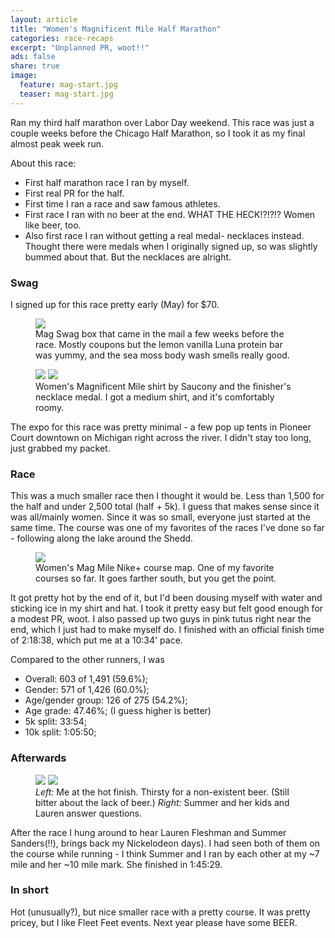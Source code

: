 ```yaml
---
layout: article
title: "Women's Magnificent Mile Half Marathon"
categories: race-recaps
excerpt: "Unplanned PR, woot!!"
ads: false
share: true
image:
  feature: mag-start.jpg
  teaser: mag-start.jpg
---
```


Ran my third half marathon over Labor Day weekend.  This race was just a couple weeks before
the Chicago Half Marathon, so I took it as my final almost peak week run.
 
About this race:

* First half marathon race I ran by myself.
* First real PR for the half.
* First time I ran a race and saw famous athletes.
* First race I ran with no beer at the end. WHAT THE HECK!?!?!? Women like beer, too.
* Also first race I ran without getting a real medal- necklaces instead. Thought there were medals when I originally signed up, so was slightly bummed about that.  But the necklaces are alright.  

### Swag

I signed up for this race pretty early (May) for $70.

<figure class="half">
	<img src="{{ site.url}}/images/mag-swag.jpg">
	<figcaption> Mag Swag box that came in the mail a few weeks before the race.  Mostly coupons but the lemon vanilla Luna protein bar was yummy, and the sea moss body wash smells really good.</figcaption>
</figure>

<figure class="half">
        <img src="{{ site.url }}/images/mag-shirt.jpg">
	<img src="{{ site.url }}/images/mag-medal.jpg">
        <figcaption>Women's Magnificent Mile shirt by Saucony and the finisher's necklace medal.  I got a medium shirt, and it's comfortably roomy.  </figcaption>
</figure>

The expo for this race was pretty minimal - a few pop up tents in Pioneer Court downtown on Michigan right across the river.  I didn't stay too long, just grabbed my packet. 

### Race

This was a much smaller race then I thought it would be.  Less than 1,500 for the half and under 2,500 total (half + 5k).  I guess that makes sense since it was all/mainly women.  Since it was so small, everyone just started at the same time.
The course was one of my favorites of the races I've done so far - following along the lake around the Shedd.  

<figure>
        <img src="{{ site.url }}/images/mag-course.jpg">
        <figcaption>Women's Mag Mile Nike+ course map. One of my favorite courses so far.  It goes farther south, but you get the point.</figcaption>
</figure>

It got pretty hot by the end of it, but I'd been dousing myself with water and sticking ice in my shirt and hat.  I took it pretty easy but felt good enough for a modest PR, woot.
I also passed up two guys in pink tutus right near the end, which I just had to make myself do. 
I finished with an official finish time of 2:18:38, which put me at a 10:34' pace. 

Compared to the other runners, I was

* Overall: 603 of 1,491 (59.6%); 
* Gender: 571 of 1,426 (60.0%); 
* Age/gender group: 126 of 275 (54.2%); 
* Age grade: 47.46%; (I guess higher is better) 
* 5k split: 33:54; 
* 10k split: 1:05:50; 

### Afterwards

<figure class="half">
        <img src="{{ site.url }}/images/mag-finish.jpg">
	<img src="{{ site.url }}/images/mag-summer.jpg">
        <figcaption><i>Left:</i> Me at the hot finish.  Thirsty for a non-existent beer.  (Still bitter about the lack of beer.) <i>Right:</i> Summer and her kids and Lauren answer questions. </figcaption>
</figure>


After the race I hung around to hear Lauren Fleshman and Summer Sanders(!!), brings back my Nickelodeon days).  I had seen both of them on the course while running - I think Summer and I ran by each other at my ~7 mile and her ~10 mile mark.  She finished in 1:45:29.

### In short
Hot (unusually?), but nice smaller race with a pretty course.  It was pretty pricey, but I like Fleet Feet events.  Next year please have some BEER.
